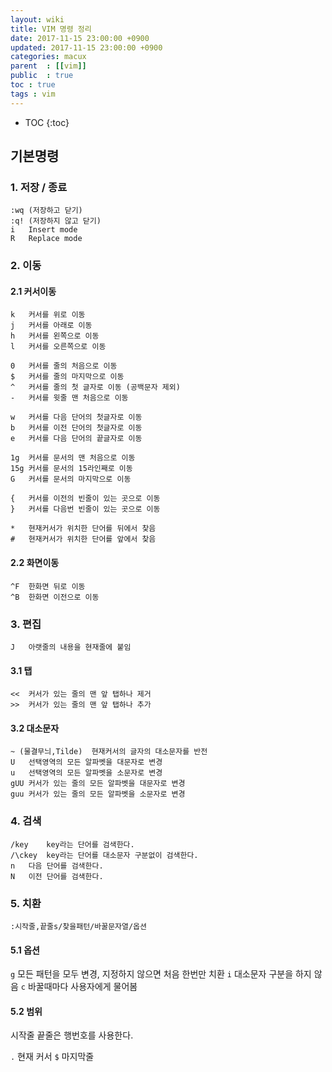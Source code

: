 ```yaml
---
layout: wiki
title: VIM 명령 정리 
date: 2017-11-15 23:00:00 +0900
updated: 2017-11-15 23:00:00 +0900
categories: macux
parent  : [[vim]]
public  : true
toc : true
tags : vim
---
```

* TOC
{:toc}

## 기본명령
### 1. 저장 / 종료
``` 
:wq (저장하고 닫기)
:q! (저장하지 않고 닫기)
i   Insert mode
R   Replace mode
```

### 2. 이동
#### 2.1 커서이동
```
k	커서를 위로 이동
j	커서를 아래로 이동
h	커서를 왼쪽으로 이동
l	커서를 오른쪽으로 이동

0	커서를 줄의 처음으로 이동
$	커서를 줄의 마지막으로 이동
^	커서를 줄의 첫 글자로 이동 (공백문자 제외)
-	커서를 윗줄 맨 처음으로 이동

w	커서를 다음 단어의 첫글자로 이동
b	커서를 이전 단어의 첫글자로 이동
e	커서를 다음 단어의 끝글자로 이동

1g	커서를 문서의 맨 처음으로 이동
15g	커서를 문서의 15라인째로 이동
G	커서를 문서의 마지막으로 이동

{	커서를 이전의 빈줄이 있는 곳으로 이동
}	커서를 다음번 빈줄이 있는 곳으로 이동

*	현재커서가 위치한 단어를 뒤에서 찾음
#	현재커서가 위치한 단어를 앞에서 찾음
```

#### 2.2 화면이동
```
^F	한화면 뒤로 이동
^B	한화면 이전으로 이동
```

### 3. 편집
``` 
J	아랫줄의 내용을 현재줄에 붙임
```
#### 3.1 탭
```
<<	커서가 있는 줄의 맨 앞 탭하나 제거
>>	커서가 있는 줄의 맨 앞 탭하나 추가
```

#### 3.2 대소문자

```
~ (물결무늬,Tilde)	현재커서의 글자의 대소문자를 반전
U	선택영역의 모든 알파벳을 대문자로 변경
u	선택영역의 모든 알파벳을 소문자로 변경
gUU	커서가 있는 줄의 모든 알파벳을 대문자로 변경
guu	커서가 있는 줄의 모든 알파벳을 소문자로 변경
```


### 4. 검색
```
/key	key라는 단어를 검색한다.
/\ckey	key라는 단어를 대소문자 구분없이 검색한다.
n	다음 단어를 검색한다.
N	이전 단어를 검색한다.
```

### 5. 치환
```
:시작줄,끝줄s/찾을패턴/바꿀문자열/옵션
```
#### 5.1 옵션
`g` 모든 패턴을 모두 변경, 지정하지 않으면 처음 한번만 치환
`i` 대소문자 구분을 하지 않음
`c` 바꿀때마다 사용자에게 물어봄



#### 5.2 범위
시작줄 끝줄은 행번호를 사용한다.

`.` 현재 커서
`$` 마지막줄

